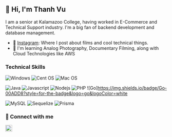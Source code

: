 ## 👋 Hi, I'm Thanh Vu
I am a senior at Kalamazoo College, having worked in E-Commerce and Technical Support industry. I'm a big fan of backend development and database management.

- 📝 [Instagram](https://www.instagram.com/thanh310895/): Where I post about films and cool technical things.
- 🌱 I'm learning Analog Photography, Documentary Filming, along with Cloud Technologies like AWS

### Technical Skills
![Windows](https://img.shields.io/badge/OS-Windows-0078D6?style=flat&logo=windows) 
![Cent OS](https://img.shields.io/badge/OS-CentOS-002260?style=flat&logo=centos) 
![Mac OS](https://img.shields.io/badge/OS-macOS-000000?style=flat&logo=macos) 

![Java](https://img.shields.io/badge/Lang-Java-%23ED8B00.svg?style=flat&logo=java) 
![Javascript](https://img.shields.io/badge/JavaScript-F7DF1E?style=flat&logo=javascript)
![Nodejs](https://img.shields.io/badge/Node.js-43853D?style=flat&logo=node.js)
![PHP](https://img.shields.io/badge/PHP-777BB4?style=flat&logo=php)
![Go]https://img.shields.io/badge/Go-00ADD8?style=for-the-badge&logo=go&logoColor=white

![MySQL](https://img.shields.io/badge/DB-mySQL-%2300f.svg?style=flat&logo=mysql) 
![Sequelize](https://img.shields.io/badge/sequelize-323330?style=flat&logo=sequelize)
![Prisma](https://img.shields.io/badge/Prisma-3982CE?style=flat&logo=Prisma)

### 🤝 Connect with me
<a href="https://www.linkedin.com/in/thanhvu0895/"><img align="left" src="https://www.svgrepo.com/show/157006/linkedin.svg" alt="Thanh Vu | LinkedIn" width="21px"/></a>
</br>

